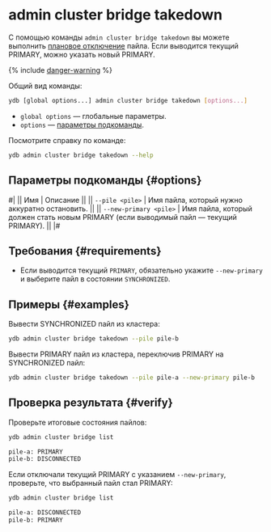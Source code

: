 # admin cluster bridge takedown

С помощью команды `admin cluster bridge takedown` вы можете выполнить [плановое отключение](../../../../concepts/bridge.md#takedown) пайла. Если выводится текущий PRIMARY, можно указать новый PRIMARY.

{% include [danger-warning](../_includes/danger-warning.md) %}

Общий вид команды:

```bash
ydb [global options...] admin cluster bridge takedown [options...]
```

* `global options` — глобальные параметры.
* `options` — [параметры подкоманды](#options).

Посмотрите справку по команде:

```bash
ydb admin cluster bridge takedown --help
```

## Параметры подкоманды {#options}

#|
|| Имя | Описание ||
|| `--pile <pile>` | Имя пайла, который нужно аккуратно остановить. ||
|| `--new-primary <pile>` | Имя пайла, который должен стать новым PRIMARY (если выводимый пайл — текущий PRIMARY). ||
|#

## Требования {#requirements}

- Если выводится текущий `PRIMARY`, обязательно укажите `--new-primary` и выберите пайл в состоянии `SYNCHRONIZED`.

## Примеры {#examples}

Вывести SYNCHRONIZED пайл из кластера:

```bash
ydb admin cluster bridge takedown --pile pile-b
```

Вывести PRIMARY пайл из кластера, переключив PRIMARY на SYNCHRONIZED пайл:

```bash
ydb admin cluster bridge takedown --pile pile-a --new-primary pile-b
```

## Проверка результата {#verify}

Проверьте итоговые состояния пайлов:

```bash
ydb admin cluster bridge list

pile-a: PRIMARY
pile-b: DISCONNECTED
```

Если отключали текущий PRIMARY с указанием `--new-primary`, проверьте, что выбранный пайл стал PRIMARY:

```bash
ydb admin cluster bridge list

pile-a: DISCONNECTED
pile-b: PRIMARY
```
